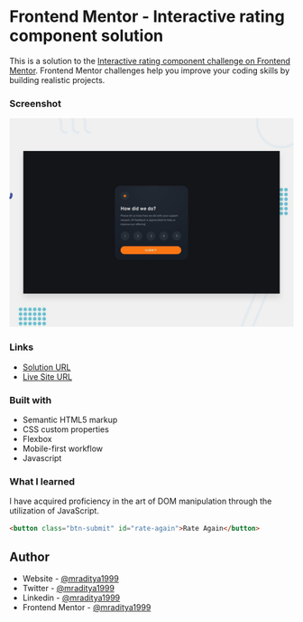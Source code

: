 # Frontend Mentor - Interactive rating component solution

This is a solution to the [Interactive rating component challenge on Frontend Mentor](https://www.frontendmentor.io/challenges/interactive-rating-component-koxpeBUmI). Frontend Mentor challenges help you improve your coding skills by building realistic projects.

### Screenshot

[![Design preview for the Huddle landing page with curved sections coding challenge](./design/desktop-preview.jpg)](https://fm-13-interactive-rating-component.netlify.app)

### Links

- [Solution URL](https://www.frontendmentor.io/solutions/10interactiveratingcomponent-BLfkd4lXVX)
- [Live Site URL](https://fm-13-interactive-rating-component.netlify.app)

### Built with

- Semantic HTML5 markup
- CSS custom properties
- Flexbox
- Mobile-first workflow
- Javascript

### What I learned

I have acquired proficiency in the art of DOM manipulation through the utilization of JavaScript.

```html
<button class="btn-submit" id="rate-again">Rate Again</button>
```

## Author

- Website - [@mraditya1999](https://www.adityayadav.live)
- Twitter - [@mraditya1999](https://twitter.com/mraditya1999)
- Linkedin - [@mraditya1999](https://www.linkedin.com/in/mraditya1999/)
- Frontend Mentor - [@mraditya1999](https://www.frontendmentor.io/profile/Aditya-oss-creator)
